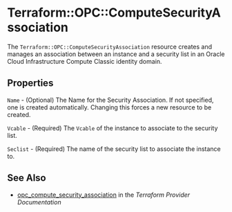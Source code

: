 # Terraform::OPC::ComputeSecurityAssociation

The ``Terraform::OPC::ComputeSecurityAssociation`` resource creates and manages an association between an instance and a security
list in an Oracle Cloud Infrastructure Compute Classic identity domain.

## Properties

`Name` - (Optional) The Name for the Security Association. If not specified, one is created automatically. Changing this forces a new resource to be created.

`Vcable` - (Required) The `Vcable` of the instance to associate to the security list.

`Seclist` - (Required) The name of the security list to associate the instance to.


## See Also

* [opc_compute_security_association](https://www.terraform.io/docs/providers/opc/r/compute_security_association.html) in the _Terraform Provider Documentation_